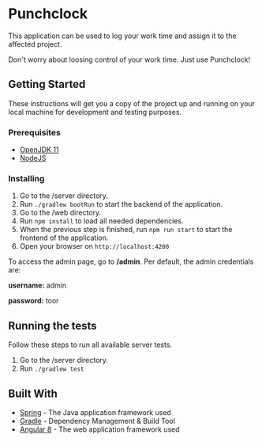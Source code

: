 # Punchclock

This application can be used to log your work time and assign it to the affected project.

Don't worry about loosing control of your work time. Just use Punchclock!

## Getting Started

These instructions will get you a copy of the project up and running on your local machine for development and testing purposes.

### Prerequisites

- [OpenJDK 11](https://openjdk.java.net/projects/jdk/11/)
- [NodeJS](https://nodejs.org/en/)

### Installing

1. Go to the /server directory.
2. Run `./gradlew bootRun` to start the backend of the application.
3. Go to the /web directory.
4. Run `npm install` to load all needed dependencies.
5. When the previous step is finished, run `npm run start` to start the frontend of the application.
6. Open your browser on `http://localhost:4200`

To access the admin page, go to **/admin**.
Per default, the admin credentials are: 

**username:** admin

**password:** toor

## Running the tests

Follow these steps to run all available server tests.

1. Go to the /server directory.
2. Run `./gradlew test`

## Built With

* [Spring](https://spring.io/) - The Java application framework used
* [Gradle](https://gradle.org/) - Dependency Management & Build Tool
* [Angular 8](https://angular.io/) - The web application framework used